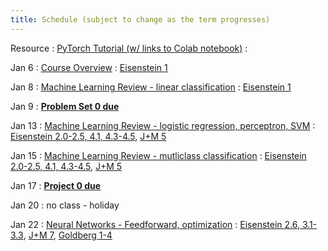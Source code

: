 ```yaml
---
title: Schedule (subject to change as the term progresses)
---
```


Resource 
: [PyTorch Tutorial (w/ links to Colab notebook)](https://cocoxu.github.io/CS4650_spring2025/slides/PyTorch_tutorial.pdf)
  : 
  
Jan 6
: [Course Overview](https://cocoxu.github.io/CS4650_spring2025/slides/lec1-intro.pdf)
  : [Eisenstein 1](https://github.com/jacobeisenstein/gt-nlp-class/blob/master/notes/eisenstein-nlp-notes.pdf)
  
Jan 8
: [Machine Learning Review - linear classification](https://cocoxu.github.io/CS4650_spring2025/slides/lec2-ml-a.pdf)
  : [Eisenstein 1](https://github.com/jacobeisenstein/gt-nlp-class/blob/master/notes/eisenstein-nlp-notes.pdf)

Jan 9
: **[Problem Set 0 due](https://github.com/cocoxu/CS4650_spring2025_projects/blob/master/CS4650_spring2025_PS0.pdf)**

Jan 13
: [Machine Learning Review - logistic regression, perceptron, SVM](https://cocoxu.github.io/CS4650_spring2025/slides/lec2-ml-b.pdf)
  : [Eisenstein 2.0-2.5, 4.1, 4.3-4.5](https://github.com/jacobeisenstein/gt-nlp-class/blob/master/notes/eisenstein-nlp-notes.pdf), [J+M 5](https://web.stanford.edu/~jurafsky/slp3/5.pdf)

Jan 15
: [Machine Learning Review - mutliclass classification](https://cocoxu.github.io/CS4650_spring2025/slides/lec3-mcc.pdf)
  : [Eisenstein 2.0-2.5, 4.1, 4.3-4.5](https://github.com/jacobeisenstein/gt-nlp-class/blob/master/notes/eisenstein-nlp-notes.pdf), [J+M 5](https://web.stanford.edu/~jurafsky/slp3/5.pdf)

Jan 17
: **[Project 0 due](https://colab.research.google.com/drive/1gsvmp2zygSz4dWeZAzCY9FIMxLB94fLO?usp=sharing)**

Jan 20
: no class - holiday

Jan 22
: [Neural Networks - Feedforward, optimization](https://cocoxu.github.io/CS4650_spring2025/slides/lec4-nn.pdf)
  : [Eisenstein 2.6, 3.1-3.3](https://github.com/jacobeisenstein/gt-nlp-class/blob/master/notes/eisenstein-nlp-notes.pdf), [J+M 7](https://web.stanford.edu/~jurafsky/slp3/7.pdf), [Goldberg 1-4](https://arxiv.org/pdf/1510.00726.pdf)




